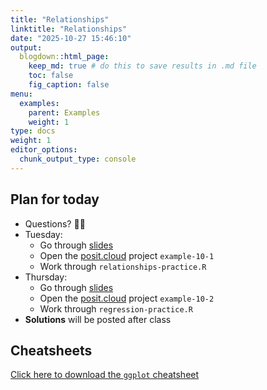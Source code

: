 ```yaml
---
title: "Relationships"
linktitle: "Relationships"
date: "2025-10-27 15:46:10"
output:
  blogdown::html_page:
    keep_md: true # do this to save results in .md file
    toc: false
    fig_caption: false
menu:
  examples:
    parent: Examples
    weight: 1
type: docs
weight: 1
editor_options:
  chunk_output_type: console
---
```


## Plan for today
- Questions? :raising_hand_woman:
- Tuesday:
  - Go through [slides](/content/10-content/)
  - Open the [posit.cloud](http://posit.cloud) project `example-10-1`
  - Work through `relationships-practice.R`
- Thursday:
  - Go through [slides](/content/10-content/)
  - Open the [posit.cloud](http://posit.cloud) project `example-10-2`
  - Work through `regression-practice.R`
- **Solutions** will be posted after class


## Cheatsheets

[Click here to download the `ggplot` cheatsheet](https://rstudio.github.io/cheatsheets/data-visualization.pdf)
